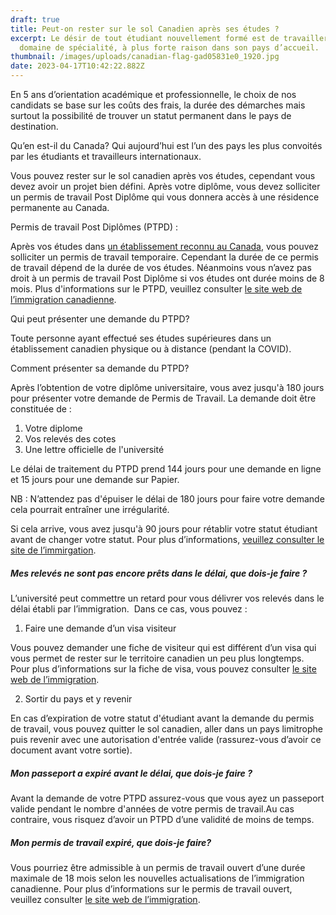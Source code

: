 ```yaml
---
draft: true
title: Peut-on rester sur le sol Canadien après ses études ?
excerpt: Le désir de tout étudiant nouvellement formé est de travailler dans son
  domaine de spécialité, à plus forte raison dans son pays d’accueil.
thumbnail: /images/uploads/canadian-flag-gad05831e0_1920.jpg
date: 2023-04-17T10:42:22.882Z
---
```

En 5 ans d’orientation académique et professionnelle, le choix de nos candidats se base sur les coûts des frais, la durée des démarches mais surtout la possibilité de trouver un statut permanent dans le pays de destination.

Qu’en est-il du Canada? Qui aujourd’hui est l’un des pays les plus convoités  par les étudiants et travailleurs internationaux.

Vous pouvez rester sur le sol canadien après vos études, cependant vous devez avoir un projet bien défini. Après votre diplôme, vous devez solliciter un permis de travail Post Diplôme qui vous donnera accès à une résidence permanente au Canada.

Permis de travail Post Diplômes (PTPD) : 

Après vos études dans [un établissement reconnu au Canada](https://www.canada.ca/fr/immigration-refugies-citoyennete/services/etudier-canada/permis-etudes/preparer/liste-etablissements-enseignement-designes.html), vous pouvez solliciter un permis de travail temporaire. Cependant la durée de ce permis de travail dépend de la durée de vos études. Néanmoins vous n’avez pas droit à un permis de travail Post Diplôme si vos études ont durée moins de 8 mois. Plus d'informations sur le PTPD, veuillez consulter [le site web de l’immigration canadienne](https://www.canada.ca/fr/immigration-refugies-citoyennete/services/etudier-canada/travail/apres-obtention-diplome/au-sujet.html).

Qui peut présenter une demande du PTPD?

Toute personne ayant effectué ses études supérieures dans un établissement canadien physique ou à distance (pendant la COVID).

Comment présenter sa demande du PTPD?

Après l’obtention de votre diplôme universitaire, vous avez jusqu'à 180 jours pour présenter votre demande de Permis de Travail. La demande doit être constituée de : 

1. Votre diplome
2. Vos relevés des cotes
3. Une lettre officielle de l'université

Le délai de traitement du PTPD prend 144 jours pour une demande en ligne et 15 jours pour une demande sur Papier.

NB : N’attendez pas d'épuiser le délai de 180 jours pour faire votre demande cela pourrait entraîner une irrégularité.

Si cela arrive, vous avez jusqu'à 90 jours pour rétablir votre statut étudiant avant de changer votre statut. Pour plus d’informations, [veuillez consulter le site de l’immirgation](https://www.canada.ca/fr/immigration-refugies-citoyennete/services/etudier-canada/travail/apres-obtention-diplome/presenter-demande.html).

##### Mes relevés ne sont pas encore prêts dans le délai, que dois-je faire ?

L’université peut commettre un retard pour vous délivrer vos relevés dans le délai établi par l’immigration.  Dans ce cas, vous pouvez : 

1. Faire une demande d’un visa visiteur 

Vous pouvez demander une fiche de visiteur qui est différent d’un visa qui vous permet de rester sur le territoire canadien un peu plus longtemps. Pour plus d’informations sur la fiche de visa, vous pouvez consulter [le site web de l’immigration](https://www.cic.gc.ca/francais/centre-aide/reponse.asp?qnum=1452&top=16).

2. Sortir du pays et y revenir 

En cas d’expiration de votre statut d'étudiant avant la demande du permis de travail, vous pouvez quitter le sol canadien, aller dans un pays limitrophe puis revenir avec une autorisation d'entrée valide (rassurez-vous d’avoir ce document avant votre sortie). 

##### Mon passeport a expiré avant le délai, que dois-je faire ?

Avant la demande de votre PTPD assurez-vous que vous ayez un passeport valide pendant le nombre d'années de votre permis de travail.Au cas contraire, vous risquez d’avoir un PTPD d’une validité de moins de temps.

##### Mon permis de travail expiré, que dois-je faire?

Vous pourriez être admissible à un permis de travail ouvert d’une durée maximale de 18 mois selon les nouvelles actualisations de l’immigration canadienne. Pour plus d’informations sur le permis de travail ouvert, veuillez consulter [le site web de l’immigration](https://www.canada.ca/fr/immigration-refugies-citoyennete/services/travailler-canada/permis/detenteur-permis-travail-postdiplome.html).